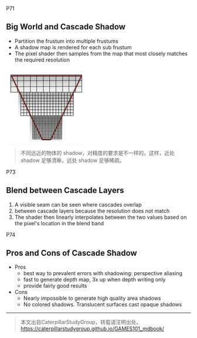 P71    
## Big World and Cascade Shadow

- Partition the frustum into multiple frustums   
- A shadow map is rendered for each sub frustum   
- The pixel shader then samples from the map that most closely matches the required resolution    

![](../assets/69-71.png)   

> 不同远近的物体的 shadow，对精度的要求是不一样的。这样，近处 shadow 足够清晰，远处 shadow 足够稀疏。     

P73   
## Blend between Cascade Layers

1. A visible seam can be seen where cascades overlap    
2. between cascade layers because the resolution does not match    
3. The shader then linearly interpolates between the two values based on the pixel's location in the blend band    

P74    
## Pros and Cons of Cascade Shadow

- Pros
  - best way to prevalent errors with shadowing: perspective aliasing    
  - fast to generate depth map, 3x up when depth writing only   
  - provide fairly good results   
- Cons   
  - Nearly impossible to generate high quality area shadows   
  - No colored shadows. Translucent surfaces cast opaque shadows   


------------------------------

> 本文出自CaterpillarStudyGroup，转载请注明出处。  
> https://caterpillarstudygroup.github.io/GAMES101_mdbook/